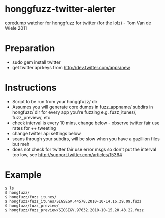 # honggfuzz-twitter-alerter
coredump watcher for honggfuzz for twitter (for the lolz) - Tom Van de Wiele 2011

# Preparation
  * sudo gem install twitter
  * get twitter api keys from http://dev.twitter.com/apps/new

# Instructions
  * Script to be run from your honggfuzz/ dir
  * Assumes you will generate core dumps in fuzz_appname/ subdirs in hongfuzz/ dir for every app you're fuzzing e.g. fuzz_itunes/, fuzz_preview/, etc
  * check interval is every 10 mins, change below - observe twitter fair use rates for ++ tweeting
  * change twitter api settings below
  * scans through your subdirs, will be slow when you have a gazillion files but meh
  * does not check for twitter fair use error msgs so don't put the interval too low, see http://support.twitter.com/articles/15364

# Example
```
$ ls
$ hongfuzz/
$ hongfuzz/fuzz_itunes/
$ hongfuzz/fuzz_itunes/SIGSEGV.44578.2010-10-14.16.39.09.fuzz
$ hongfuzz/fuzz_preview/
$ hongfuzz/fuzz_preview/SIGSEGV.97632.2010-10-15.20.43.22.fuzz
```
